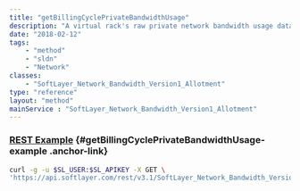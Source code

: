 ```yaml
---
title: "getBillingCyclePrivateBandwidthUsage"
description: "A virtual rack's raw private network bandwidth usage data for an account's current billing cycle."
date: "2018-02-12"
tags:
    - "method"
    - "sldn"
    - "Network"
classes:
    - "SoftLayer_Network_Bandwidth_Version1_Allotment"
type: "reference"
layout: "method"
mainService : "SoftLayer_Network_Bandwidth_Version1_Allotment"
---
```


### [REST Example](#getBillingCyclePrivateBandwidthUsage-example) <a href="/article/rest/"><i class="fas fa-question"></i></a> {#getBillingCyclePrivateBandwidthUsage-example .anchor-link} 
```bash
curl -g -u $SL_USER:$SL_APIKEY -X GET \
'https://api.softlayer.com/rest/v3.1/SoftLayer_Network_Bandwidth_Version1_Allotment/{SoftLayer_Network_Bandwidth_Version1_AllotmentID}/getBillingCyclePrivateBandwidthUsage'
```
